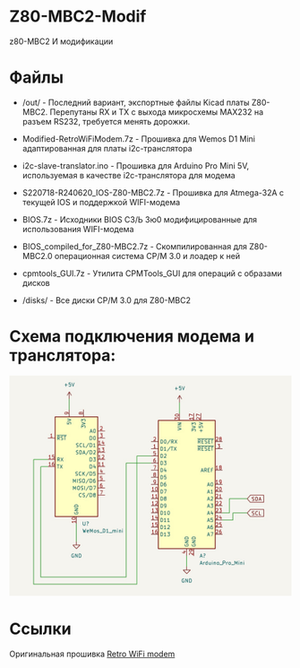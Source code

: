 # Z80-MBC2-Modif
z80-MBC2 И модификации


# Файлы
* /out/ - Последний вариант, экспортные файлы Kicad платы Z80-MBC2. Перепутаны RX и TX с выхода микросхемы MAX232 на разъем RS232, требуется менять дорожки.

* Modified-RetroWiFiModem.7z - Прошивка для Wemos D1 Mini адаптированная для платы i2c-транслятора

* i2c-slave-translator.ino - Прошивка для Arduino Pro Mini 5V, используемая в качестве i2c-транслятора для модема

* S220718-R240620_IOS-Z80-MBC2.7z - Прошивка для Atmega-32A с текущей IOS и поддержкой WIFI-модема

* BIOS.7z - Исходники BIOS СЗ/Ь 3ю0 модифицированные для использования WIFI-модема

* BIOS_compiled_for_Z80-MBC2.7z - Скомпилированная для Z80-MBC2.0 операционная система CP/M 3.0 и лоадер к ней

* cpmtools_GUI.7z - Утилита CPMTools_GUI для операций с образами дисков

* /disks/ - Все диски CP/M 3.0 для Z80-MBC2



# Схема подключения модема и транслятора:
![Схема подключения модема и транслятора](/img/I2c_modem.jpg)

# Ссылки
Оригинальная прошивка [Retro WiFi modem](https://github.com/mecparts/RetroWiFiModem)
